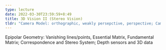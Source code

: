 ```yaml
---
type: lecture
date: 2022-03-30T23:59:59+8:49
title: 3D Vision II (Stereo Vision)
tldr: "Camera Model: orthographic, weakly persepctive, perspective; Camera Calibration"
---
```

Epipolar Geometry: Vanishing lines/points, Essential Matrix, Fundamental Matrix; Correspondence and Stereo System; Depth sensors and 3D data

